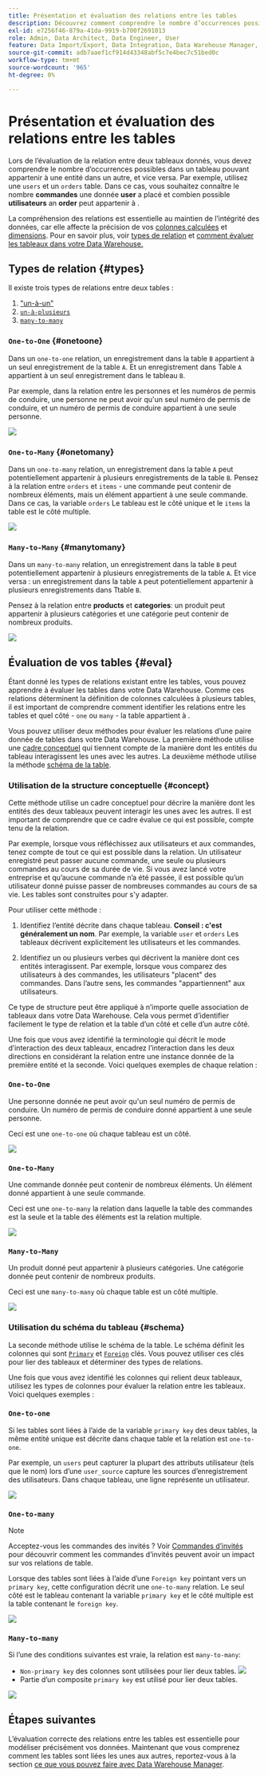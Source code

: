 ```yaml
---
title: Présentation et évaluation des relations entre les tables
description: Découvrez comment comprendre le nombre d’occurrences possibles dans une table pouvant appartenir à une entité dans une autre.
exl-id: e7256f46-879a-41da-9919-b700f2691013
role: Admin, Data Architect, Data Engineer, User
feature: Data Import/Export, Data Integration, Data Warehouse Manager, Commerce Tables
source-git-commit: adb7aaef1cf914d43348abf5c7e4bec7c51bed0c
workflow-type: tm+mt
source-wordcount: '965'
ht-degree: 0%

---
```


# Présentation et évaluation des relations entre les tables

Lors de l’évaluation de la relation entre deux tableaux donnés, vous devez comprendre le nombre d’occurrences possibles dans un tableau pouvant appartenir à une entité dans un autre, et vice versa. Par exemple, utilisez une `users` et un `orders` table. Dans ce cas, vous souhaitez connaître le nombre **commandes** une donnée **user** a placé et combien possible **utilisateurs** an **order** peut appartenir à .

La compréhension des relations est essentielle au maintien de l’intégrité des données, car elle affecte la précision de vos [colonnes calculées](../data-warehouse-mgr/creating-calculated-columns.md) et [dimensions](../data-warehouse-mgr/manage-data-dimensions-metrics.md). Pour en savoir plus, voir [types de relation](#types) et [comment évaluer les tableaux dans votre Data Warehouse.](#eval)

## Types de relation {#types}

Il existe trois types de relations entre deux tables :

1. [&quot;un-à-un&quot;](#onetoone)
1. [`un-à-plusieurs`](#onetomany)
1. [`many-to-many`](#manytomany)

### `One-to-One` {#onetoone}

Dans un `one-to-one` relation, un enregistrement dans la table `B` appartient à un seul enregistrement de la table `A`. Et un enregistrement dans Table `A` appartient à un seul enregistrement dans le tableau `B`.

Par exemple, dans la relation entre les personnes et les numéros de permis de conduire, une personne ne peut avoir qu&#39;un seul numéro de permis de conduire, et un numéro de permis de conduire appartient à une seule personne.

![](../../assets/one-to-one.png)

### `One-to-Many` {#onetomany}

Dans un `one-to-many` relation, un enregistrement dans la table `A` peut potentiellement appartenir à plusieurs enregistrements de la table `B`. Pensez à la relation entre `orders` et `items` - une commande peut contenir de nombreux éléments, mais un élément appartient à une seule commande. Dans ce cas, la variable `orders` Le tableau est le côté unique et le `items` la table est le côté multiple.

![](../../assets/one-to-many_001.png)

### `Many-to-Many` {#manytomany}

Dans un `many-to-many` relation, un enregistrement dans la table `B` peut potentiellement appartenir à plusieurs enregistrements de la table `A`. Et vice versa : un enregistrement dans la table `A` peut potentiellement appartenir à plusieurs enregistrements dans Ttable `B`.

Pensez à la relation entre **products** et **categories**: un produit peut appartenir à plusieurs catégories et une catégorie peut contenir de nombreux produits.

![](../../assets/many-to-many.png)

## Évaluation de vos tables {#eval}

Étant donné les types de relations existant entre les tables, vous pouvez apprendre à évaluer les tables dans votre Data Warehouse. Comme ces relations déterminent la définition de colonnes calculées à plusieurs tables, il est important de comprendre comment identifier les relations entre les tables et quel côté - `one` ou `many` - la table appartient à .

Vous pouvez utiliser deux méthodes pour évaluer les relations d’une paire donnée de tables dans votre Data Warehouse. La première méthode utilise une [cadre conceptuel](#concept) qui tiennent compte de la manière dont les entités du tableau interagissent les unes avec les autres. La deuxième méthode utilise la méthode [schéma de la table](#schema).

### Utilisation de la structure conceptuelle {#concept}

Cette méthode utilise un cadre conceptuel pour décrire la manière dont les entités des deux tableaux peuvent interagir les unes avec les autres. Il est important de comprendre que ce cadre évalue ce qui est possible, compte tenu de la relation.

Par exemple, lorsque vous réfléchissez aux utilisateurs et aux commandes, tenez compte de tout ce qui est possible dans la relation. Un utilisateur enregistré peut passer aucune commande, une seule ou plusieurs commandes au cours de sa durée de vie. Si vous avez lancé votre entreprise et qu’aucune commande n’a été passée, il est possible qu’un utilisateur donné puisse passer de nombreuses commandes au cours de sa vie. Les tables sont construites pour s&#39;y adapter.

Pour utiliser cette méthode :

1. Identifiez l’entité décrite dans chaque tableau. **Conseil : c&#39;est généralement un nom**. Par exemple, la variable `user` et `orders` Les tableaux décrivent explicitement les utilisateurs et les commandes.

1. Identifiez un ou plusieurs verbes qui décrivent la manière dont ces entités interagissent. Par exemple, lorsque vous comparez des utilisateurs à des commandes, les utilisateurs &quot;placent&quot; des commandes. Dans l’autre sens, les commandes &quot;appartiennent&quot; aux utilisateurs.

Ce type de structure peut être appliqué à n’importe quelle association de tableaux dans votre Data Warehouse. Cela vous permet d’identifier facilement le type de relation et la table d’un côté et celle d’un autre côté.

Une fois que vous avez identifié la terminologie qui décrit le mode d’interaction des deux tableaux, encadrez l’interaction dans les deux directions en considérant la relation entre une instance donnée de la première entité et la seconde. Voici quelques exemples de chaque relation :

### `One-to-One`

Une personne donnée ne peut avoir qu&#39;un seul numéro de permis de conduire. Un numéro de permis de conduire donné appartient à une seule personne.

Ceci est une `one-to-one` où chaque tableau est un côté.

![](../../assets/one-to-one3.png)

### `One-to-Many`

Une commande donnée peut contenir de nombreux éléments. Un élément donné appartient à une seule commande.

Ceci est une `one-to-many` la relation dans laquelle la table des commandes est la seule et la table des éléments est la relation multiple.

![](../../assets/one-to-many3.png)

### `Many-to-Many`

Un produit donné peut appartenir à plusieurs catégories. Une catégorie donnée peut contenir de nombreux produits.

Ceci est une `many-to-many` où chaque table est un côté multiple.

![](../../assets/many-to-many3.png)

### Utilisation du schéma du tableau {#schema}

La seconde méthode utilise le schéma de la table. Le schéma définit les colonnes qui sont [`Primary`](https://en.wikipedia.org/wiki/Unique_key) et [`Foreign`](https://en.wikipedia.org/wiki/Foreign_key) clés. Vous pouvez utiliser ces clés pour lier des tableaux et déterminer des types de relations.

Une fois que vous avez identifié les colonnes qui relient deux tableaux, utilisez les types de colonnes pour évaluer la relation entre les tableaux. Voici quelques exemples :

### `One-to-one`

Si les tables sont liées à l’aide de la variable `primary key` des deux tables, la même entité unique est décrite dans chaque table et la relation est `one-to-one`.

Par exemple, un `users` peut capturer la plupart des attributs utilisateur (tels que le nom) lors d’une `user_source` capture les sources d’enregistrement des utilisateurs. Dans chaque tableau, une ligne représente un utilisateur.

![](../../assets/one-to-one1.png)

### `One-to-many`

>[!NOTE]
>
>Acceptez-vous les commandes des invités ? Voir [Commandes d’invités](../data-warehouse-mgr/guest-orders.md) pour découvrir comment les commandes d’invités peuvent avoir un impact sur vos relations de table.

Lorsque des tables sont liées à l’aide d’une `Foreign key` pointant vers un `primary key`, cette configuration décrit une `one-to-many` relation. Le seul côté est le tableau contenant la variable `primary key` et le côté multiple est la table contenant le `foreign key`.

![](../../assets/one-to-many1.png)

### `Many-to-many`

Si l’une des conditions suivantes est vraie, la relation est `many-to-many`:

* `Non-primary key` des colonnes sont utilisées pour lier deux tables.
  ![](../../assets/many-to-many1.png)
* Partie d’un composite `primary key` est utilisé pour lier deux tables.

![](../../assets/many-to-mnay2.png)

## Étapes suivantes

L’évaluation correcte des relations entre les tables est essentielle pour modéliser précisément vos données. Maintenant que vous comprenez comment les tables sont liées les unes aux autres, reportez-vous à la section [ce que vous pouvez faire avec Data Warehouse Manager](../data-warehouse-mgr/tour-dwm.md).
